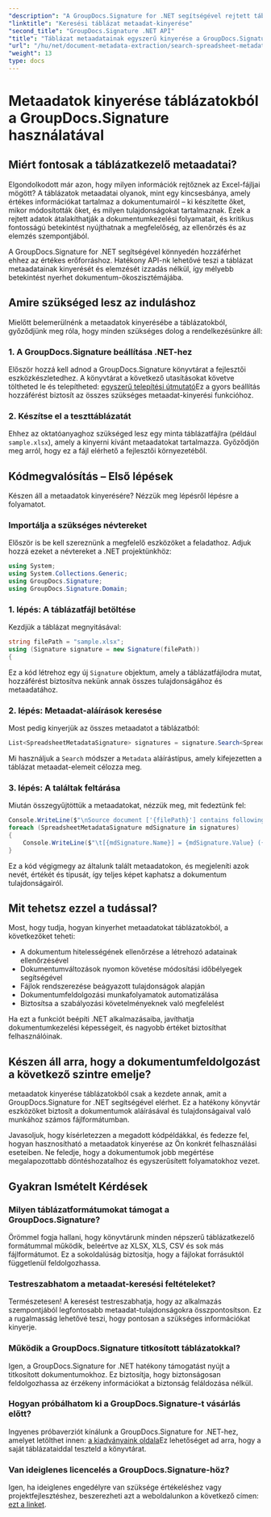 ```yaml
---
"description": "A GroupDocs.Signature for .NET segítségével rejtett táblázatadatokat oldhat fel. Könnyedén kinyerheti a metaadatokat a dokumentumkezelés és a döntéshozatal javítása érdekében."
"linktitle": "Keresési táblázat metaadat-kinyerése"
"second_title": "GroupDocs.Signature .NET API"
"title": "Táblázat metaadatainak egyszerű kinyerése a GroupDocs.Signature segítségével"
"url": "/hu/net/document-metadata-extraction/search-spreadsheet-metadata-extraction/"
"weight": 13
type: docs
---
```

# Metaadatok kinyerése táblázatokból a GroupDocs.Signature használatával

## Miért fontosak a táblázatkezelő metaadatai?

Elgondolkodott már azon, hogy milyen információk rejtőznek az Excel-fájljai mögött? A táblázatok metaadatai olyanok, mint egy kincsesbánya, amely értékes információkat tartalmaz a dokumentumairól – ki készítette őket, mikor módosították őket, és milyen tulajdonságokat tartalmaznak. Ezek a rejtett adatok átalakíthatják a dokumentumkezelési folyamatait, és kritikus fontosságú betekintést nyújthatnak a megfelelőség, az ellenőrzés és az elemzés szempontjából.

A GroupDocs.Signature for .NET segítségével könnyedén hozzáférhet ehhez az értékes erőforráshoz. Hatékony API-nk lehetővé teszi a táblázat metaadatainak kinyerését és elemzését izzadás nélkül, így mélyebb betekintést nyerhet dokumentum-ökoszisztémájába.

## Amire szükséged lesz az induláshoz

Mielőtt belemerülnénk a metaadatok kinyerésébe a táblázatokból, győződjünk meg róla, hogy minden szükséges dolog a rendelkezésünkre áll:

### 1. A GroupDocs.Signature beállítása .NET-hez

Először hozzá kell adnod a GroupDocs.Signature könyvtárat a fejlesztői eszközkészletedhez. A könyvtárat a következő utasításokat követve töltheted le és telepítheted: [egyszerű telepítési útmutató](https://tutorials.groupdocs.com/signature/net/)Ez a gyors beállítás hozzáférést biztosít az összes szükséges metaadat-kinyerési funkcióhoz.

### 2. Készítse el a teszttáblázatát

Ehhez az oktatóanyaghoz szükséged lesz egy minta táblázatfájlra (például `sample.xlsx`), amely a kinyerni kívánt metaadatokat tartalmazza. Győződjön meg arról, hogy ez a fájl elérhető a fejlesztői környezetéből.

## Kódmegvalósítás – Első lépések

Készen áll a metaadatok kinyerésére? Nézzük meg lépésről lépésre a folyamatot.

### Importálja a szükséges névtereket

Először is be kell szereznünk a megfelelő eszközöket a feladathoz. Adjuk hozzá ezeket a névtereket a .NET projektünkhöz:

```csharp
using System;
using System.Collections.Generic;
using GroupDocs.Signature;
using GroupDocs.Signature.Domain;
```

### 1. lépés: A táblázatfájl betöltése

Kezdjük a táblázat megnyitásával:

```csharp
string filePath = "sample.xlsx";
using (Signature signature = new Signature(filePath))
{
```

Ez a kód létrehoz egy új `Signature` objektum, amely a táblázatfájlodra mutat, hozzáférést biztosítva nekünk annak összes tulajdonságához és metaadatához.

### 2. lépés: Metaadat-aláírások keresése

Most pedig kinyerjük az összes metaadatot a táblázatból:

```csharp
List<SpreadsheetMetadataSignature> signatures = signature.Search<SpreadsheetMetadataSignature>(SignatureType.Metadata);
```

Mi használjuk a `Search` módszer a `Metadata` aláírástípus, amely kifejezetten a táblázat metaadat-elemeit célozza meg.

### 3. lépés: A találtak feltárása

Miután összegyűjtöttük a metaadatokat, nézzük meg, mit fedeztünk fel:

```csharp
Console.WriteLine($"\nSource document ['{filePath}'] contains following signatures.");
foreach (SpreadsheetMetadataSignature mdSignature in signatures)
{
    Console.WriteLine($"\t[{mdSignature.Name}] = {mdSignature.Value} ({mdSignature.Type})");
}
```

Ez a kód végigmegy az általunk talált metaadatokon, és megjeleníti azok nevét, értékét és típusát, így teljes képet kaphatsz a dokumentum tulajdonságairól.

## Mit tehetsz ezzel a tudással?

Most, hogy tudja, hogyan kinyerhet metaadatokat táblázatokból, a következőket teheti:

- A dokumentum hitelességének ellenőrzése a létrehozó adatainak ellenőrzésével
- Dokumentumváltozások nyomon követése módosítási időbélyegek segítségével
- Fájlok rendszerezése beágyazott tulajdonságok alapján
- Dokumentumfeldolgozási munkafolyamatok automatizálása
- Biztosítsa a szabályozási követelményeknek való megfelelést

Ha ezt a funkciót beépíti .NET alkalmazásaiba, javíthatja dokumentumkezelési képességeit, és nagyobb értéket biztosíthat felhasználóinak.

## Készen áll arra, hogy a dokumentumfeldolgozást a következő szintre emelje?

metaadatok kinyerése táblázatokból csak a kezdete annak, amit a GroupDocs.Signature for .NET segítségével elérhet. Ez a hatékony könyvtár eszközöket biztosít a dokumentumok aláírásával és tulajdonságaival való munkához számos fájlformátumban.

Javasoljuk, hogy kísérletezzen a megadott kódpéldákkal, és fedezze fel, hogyan hasznosítható a metaadatok kinyerése az Ön konkrét felhasználási eseteiben. Ne feledje, hogy a dokumentumok jobb megértése megalapozottabb döntéshozatalhoz és egyszerűsített folyamatokhoz vezet.

## Gyakran Ismételt Kérdések

### Milyen táblázatformátumokat támogat a GroupDocs.Signature?

Örömmel fogja hallani, hogy könyvtárunk minden népszerű táblázatkezelő formátummal működik, beleértve az XLSX, XLS, CSV és sok más fájlformátumot. Ez a sokoldalúság biztosítja, hogy a fájlokat forrásuktól függetlenül feldolgozhassa.

### Testreszabhatom a metaadat-keresési feltételeket?

Természetesen! A keresést testreszabhatja, hogy az alkalmazás szempontjából legfontosabb metaadat-tulajdonságokra összpontosítson. Ez a rugalmasság lehetővé teszi, hogy pontosan a szükséges információkat kinyerje.

### Működik a GroupDocs.Signature titkosított táblázatokkal?

Igen, a GroupDocs.Signature for .NET hatékony támogatást nyújt a titkosított dokumentumokhoz. Ez biztosítja, hogy biztonságosan feldolgozhassa az érzékeny információkat a biztonság feláldozása nélkül.

### Hogyan próbálhatom ki a GroupDocs.Signature-t vásárlás előtt?

Ingyenes próbaverziót kínálunk a GroupDocs.Signature for .NET-hez, amelyet letölthet innen: [a kiadványaink oldala](https://releases.groupdocs.com/)Ez lehetőséget ad arra, hogy a saját táblázataiddal teszteld a könyvtárat.

### Van ideiglenes licencelés a GroupDocs.Signature-höz?

Igen, ha ideiglenes engedélyre van szüksége értékeléshez vagy projektfejlesztéshez, beszerezheti azt a weboldalunkon a következő címen: [ezt a linket](https://purchase.groupdocs.com/temporary-license/).